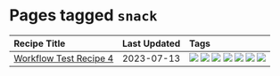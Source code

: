 # Pages tagged `snack`

|Recipe Title|Last Updated|Tags
|:---|:---|:---|
|[Workflow Test Recipe 4](../recipes/workflowtestrecipe4.md)|2023-07-13|[![](https://img.shields.io/badge/tag-baked-28ab17)](../tags/baked.md) [![](https://img.shields.io/badge/tag-fast_food-42963a)](../tags/fast_food.md) [![](https://img.shields.io/badge/tag-grilled-f47a18)](../tags/grilled.md) [![](https://img.shields.io/badge/tag-italian-9d5b24)](../tags/italian.md) [![](https://img.shields.io/badge/tag-protein-c6d429)](../tags/protein.md) [![](https://img.shields.io/badge/tag-sides-9fef19)](../tags/sides.md) [![](https://img.shields.io/badge/tag-snack-9acea8)](../tags/snack.md)|